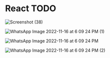 # React TODO


![Screenshot (38)](https://user-images.githubusercontent.com/37376835/202183219-a08be98f-d847-49bf-b170-a6ffdd1b3ab9.png)


![WhatsApp Image 2022-11-16 at 6 09 24 PM (1)](https://user-images.githubusercontent.com/37376835/202183257-91355a39-2665-4e14-a656-630def9bb0a2.jpeg)



![WhatsApp Image 2022-11-16 at 6 09 24 PM](https://user-images.githubusercontent.com/37376835/202183273-844222ab-1923-4004-b3bc-8e50877564e2.jpeg)



![WhatsApp Image 2022-11-16 at 6 09 24 PM (2)](https://user-images.githubusercontent.com/37376835/202183247-0ed2242a-dc12-47da-af3d-fd655e71f501.jpeg)
